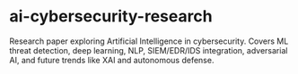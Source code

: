 # ai-cybersecurity-research
Research paper exploring Artificial Intelligence in cybersecurity. Covers ML threat detection, deep learning, NLP, SIEM/EDR/IDS integration, adversarial AI, and future trends like XAI and autonomous defense.

